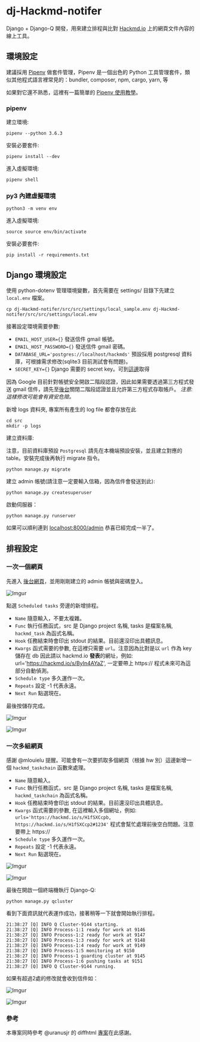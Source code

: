 # dj-Hackmd-notifer

Django + Django-Q 開發，用來建立排程與比對 [Hackmd.io](https://hackmd.io/) 上的網頁文件內容的線上工具。


## 環境設定

建議採用 [Pipenv](https://github.com/kennethreitz/pipenv) 做套件管理，Pipenv 是一個出色的 Python 工具管理套件，類似其他程式語言裡常見的：bundler, composer, npm, cargo, yarn, 等

如果對它還不熟悉，這裡有一篇簡單的 [Pipenv 使用教學](https://chairco.github.io/posts/2017/02/Pipenv%20tutorial.html)。

### pipenv

建立環境:
```
pipenv --python 3.6.3
```

安裝必要套件:
```
pipenv install --dev
```

進入虛擬環境:
```
pipenv shell
```


### py3 內建虛擬環境

```
python3 -m venv env
```

進入虛擬環境:
```
source source env/bin/activate 
```

安裝必要套件:
```
pip install -r requirements.txt
```


## Django 環境設定

使用 python-dotenv 管理環境變數，首先需要在 settings/ 目錄下先建立 `local.env` 檔案。

```
cp dj-Hackmd-notifer/src/src/settings/local_sample.env dj-Hackmd-notifer/src/src/settings/local.env 
```

接著設定環境需要參數:

+ `EMAIL_HOST_USER={}` 發送信件 gmail 帳號。
+ `EMAIL_HOST_PASSWORD={}` 發送信件 gmail 密碼。
+ `DATABASE_URL='postgres://localhost/hackmds'` 預設採用 postgresql 資料庫，可根據需求修改(sqlite3 目前測試會有問題)。
+ `SECRET_KEY={}` Django 需要的 secret key。可到[這邊](https://www.miniwebtool.com/django-secret-key-generator/)取得

因為 Google 目前針對帳號安全開啟二階段認證，因此如果需要透過第三方程式發送 gmail 信件，請先至[後台](https://myaccount.google.com/lesssecureapps)關閉二階段認證並且允許第三方程式存取帳戶。 *注意: 這樣修改可能會有資安危險。*


新增 logs 資料夾, 專案所有產生的 log file 都會存放在此
```
cd src
mkdir -p logs
```


建立資料庫:

注意，目前資料庫預設 `Postgresql` 請先在本機端預設安裝，並且建立對應的 table。安裝完成後再執行 migrate 指令。

```
python manage.py migrate
```

建立 admin 帳號(請注意一定要輸入信箱，因為信件會發送到此):
```
python manage.py createsuperuser
```

啟動伺服器：
```
python manage.py runserver
```

如果可以順利連到 [localhost:8000/admin](http://localhost:8000/admin) 恭喜已經完成一半了。


## 排程設定


### 一次一個網頁

先進入 [後台網頁](http://localhost:8000/admin/)，並用剛剛建立的 admin 帳號與密碼登入。

![Imgur](https://i.imgur.com/OpHhXEU.png)


點選 `Scheduled tasks` 旁邊的新增排程。

+ `Name` 隨意輸入，不要太複雜。
+ `Func` 執行任務函式，src 是 Django project 名稱, tasks 是檔案名稱, `hackmd_task` 為函式名稱。
+ `Hook` 任務結束時會印出 stdout 的結果。目前還沒印出具體訊息。
+ `Kwargs` 函式需要的參數, 在這裡只需要 `url`。注意因為比對是以 `url` 作為 key 儲存在 db 因此請以 hackmd.io **發表**的網址，例如: url='https://hackmd.io/s/ByIn4AYaZ', 一定要帶上 https:// 程式未來可為這部分自動偵測。
+ `Schedule type` 多久運作一次。
+ `Repeats` 設定 -1 代表永遠。
+ `Next Run` 點選現在。

最後按儲存完成。 

![Imgur](https://i.imgur.com/5NXFgC2.png)

![Imgur](https://i.imgur.com/yMSlUX8.png)


### 一次多組網頁

感謝 @mlouielu 提醒。可能會有一次要抓取多個網頁（根據 hw 別）這邊新增一個 `hackmd_taskchain` 函數來處理。

+ `Name` 隨意輸入。
+ `Func` 執行任務函式，src 是 Django project 名稱, tasks 是檔案名稱, `hackmd_taskchain` 為函式名稱。
+ `Hook` 任務結束時會印出 stdout 的結果。目前還沒印出具體訊息。
+ `Kwargs` 函式需要的參數, 在這裡輸入多個網址，例如: `urls='https://hackmd.io/s/H1fSXCcpb, https://hackmd.io/s/H1fSXCcp2#1234'` 程式會幫忙處理前後空白問題。注意要帶上 https://
+ `Schedule type` 多久運作一次。
+ `Repeats` 設定 -1 代表永遠。
+ `Next Run` 點選現在。

![Imgur](https://i.imgur.com/gKKxho0.png) 

![Imgur](https://i.imgur.com/ukz8lEH.png)

最後在開啟一個終端機執行 Django-Q:

```
python manage.py qcluster
```

看到下面資訊就代表運作成功，接著稍等一下就會開始執行排程。

```
21:38:27 [Q] INFO Q Cluster-9144 starting.
21:38:27 [Q] INFO Process-1:1 ready for work at 9146
21:38:27 [Q] INFO Process-1:2 ready for work at 9147
21:38:27 [Q] INFO Process-1:3 ready for work at 9148
21:38:27 [Q] INFO Process-1:4 ready for work at 9149
21:38:27 [Q] INFO Process-1:5 monitoring at 9150
21:38:27 [Q] INFO Process-1 guarding cluster at 9145
21:38:27 [Q] INFO Process-1:6 pushing tasks at 9151
21:38:27 [Q] INFO Q Cluster-9144 running.
```


如果有超過2處的修改就會收到信件如：

![Imgur](https://i.imgur.com/rnDd7Xu.png)

![Imgur](https://i.imgur.com/kXyu18I.png)


### 參考

本專案同時參考 @uranusjr 的 diffhtml [專案](https://github.com/uranusjr/diffhtml)在此感謝。




